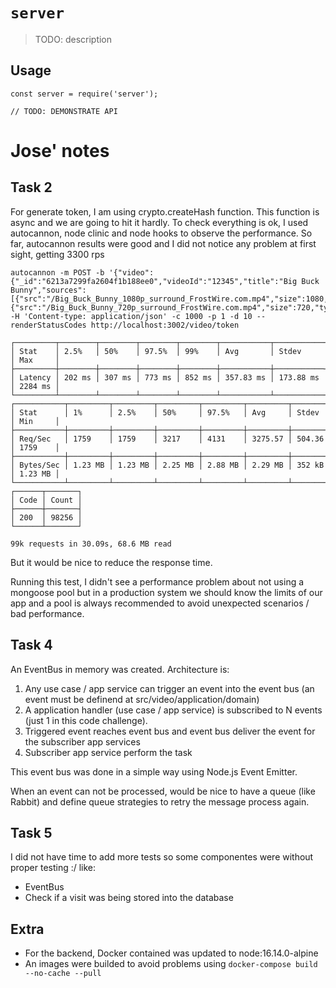 # `server`

> TODO: description

## Usage

```
const server = require('server');

// TODO: DEMONSTRATE API
```

# Jose' notes
## Task 2
For generate token, I am using crypto.createHash function. This function is async and we are going to hit it hardly.
To check everything is ok, I used autocannon, node clinic and node hooks to observe the performance.
So far, autocannon results were good and I did not notice any problem at first sight,
getting 3300 rps

```
autocannon -m POST -b '{"video":{"_id":"6213a7299fa2604f1b188ee0","videoId":"12345","title":"Big Buck Bunny","sources":[{"src":"/Big_Buck_Bunny_1080p_surround_FrostWire.com.mp4","size":1080,"type":"video/mp4"},{"src":"/Big_Buck_Bunny_720p_surround_FrostWire.com.mp4","size":720,"type":"video/mp4"}]}}' -H 'Content-type: application/json' -c 1000 -p 1 -d 10 --renderStatusCodes http://localhost:3002/video/token

┌─────────┬────────┬────────┬────────┬────────┬───────────┬───────────┬─────────┐
│ Stat    │ 2.5%   │ 50%    │ 97.5%  │ 99%    │ Avg       │ Stdev     │ Max     │
├─────────┼────────┼────────┼────────┼────────┼───────────┼───────────┼─────────┤
│ Latency │ 202 ms │ 307 ms │ 773 ms │ 852 ms │ 357.83 ms │ 173.88 ms │ 2284 ms │
└─────────┴────────┴────────┴────────┴────────┴───────────┴───────────┴─────────┘
┌───────────┬─────────┬─────────┬─────────┬─────────┬─────────┬────────┬─────────┐
│ Stat      │ 1%      │ 2.5%    │ 50%     │ 97.5%   │ Avg     │ Stdev  │ Min     │
├───────────┼─────────┼─────────┼─────────┼─────────┼─────────┼────────┼─────────┤
│ Req/Sec   │ 1759    │ 1759    │ 3217    │ 4131    │ 3275.57 │ 504.36 │ 1759    │
├───────────┼─────────┼─────────┼─────────┼─────────┼─────────┼────────┼─────────┤
│ Bytes/Sec │ 1.23 MB │ 1.23 MB │ 2.25 MB │ 2.88 MB │ 2.29 MB │ 352 kB │ 1.23 MB │
└───────────┴─────────┴─────────┴─────────┴─────────┴─────────┴────────┴─────────┘
┌──────┬───────┐
│ Code │ Count │
├──────┼───────┤
│ 200  │ 98256 │
└──────┴───────┘

99k requests in 30.09s, 68.6 MB read
```

But it would be nice to reduce the response time.

Running this test, I didn't see a performance problem about not using a mongoose pool but in a production system we should know the limits of our app and a pool is always recommended to avoid unexpected scenarios / bad performance.

## Task 4
An EventBus in memory was created. Architecture is:
1. Any use case / app service can trigger an event into the event bus (an event must be definend at src/video/application/domain)
2. A application handler (use case / app service) is subscribed to N events (just 1 in this code challenge).
3. Triggered event reaches event bus and event bus deliver the event for the subscriber app services
4. Subscriber app service perform the task

This event bus was done in a simple way using Node.js Event Emitter.

When an event can not be processed, would be nice to have a queue (like Rabbit) and define queue strategies to retry the message process again.

## Task 5
I did not have time to add more tests so some componentes were without proper testing :/ like:
* EventBus
* Check if a visit was being stored into the database


## Extra
* For the backend, Docker contained was updated to node:16.14.0-alpine
* An images were builded to avoid problems using `docker-compose build --no-cache --pull`
